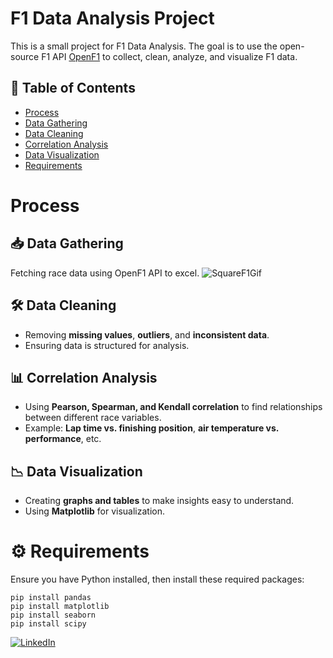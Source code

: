 # F1 Data Analysis Project
This is a small project for F1 Data Analysis.
The goal is to use the open-source F1 API [OpenF1](https://openf1.org/) to collect, clean, analyze, and visualize F1 data.

## 📖 Table of Contents
- [Process](#process)
- [Data Gathering](#-data-gathering)
- [Data Cleaning](#-data-cleaning)
- [Correlation Analysis](#-correlation-analysis)
- [Data Visualization](#-data-visualization)
- [Requirements](#-requirements)

# Process
## 📥 Data Gathering  
Fetching race data using OpenF1 API to excel.
![SquareF1Gif](https://github.com/user-attachments/assets/a40cdc83-0ec9-432b-a95e-1a0ee65e063d)

## 🛠 Data Cleaning
- Removing **missing values**, **outliers**, and **inconsistent data**.
- Ensuring data is structured for analysis. 

## 📊 Correlation Analysis
- Using **Pearson, Spearman, and Kendall correlation** to find relationships between different race variables.
- Example: **Lap time vs. finishing position**, **air temperature vs. performance**, etc.

## 📉 Data Visualization
- Creating **graphs and tables** to make insights easy to understand.
- Using **Matplotlib** for visualization.

# ⚙️ Requirements
Ensure you have Python installed, then install these required packages:

```console
pip install pandas
pip install matplotlib
pip install seaborn
pip install scipy
```

[![LinkedIn](https://img.shields.io/badge/LinkedIn-Connect-blue?style=flat&logo=linkedin)](https://www.linkedin.com/in/tungjai-mady/)

